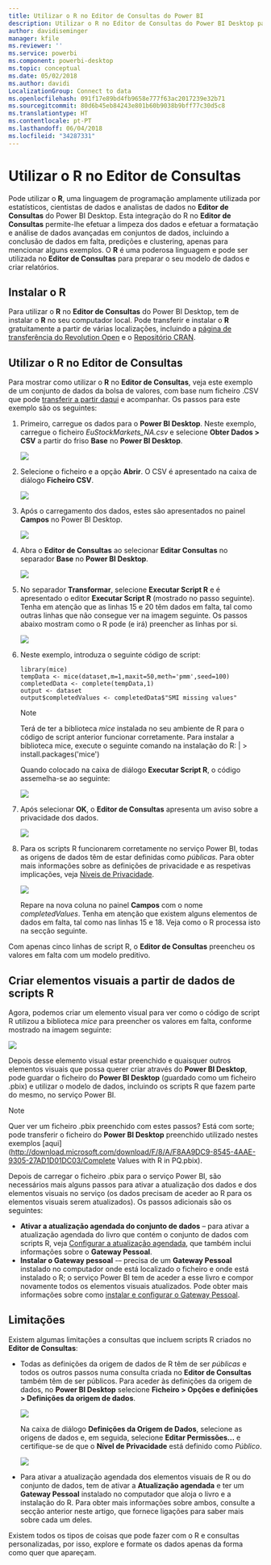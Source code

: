 ```yaml
---
title: Utilizar o R no Editor de Consultas do Power BI
description: Utilizar o R no Editor de Consultas do Power BI Desktop para análise avançada
author: davidiseminger
manager: kfile
ms.reviewer: ''
ms.service: powerbi
ms.component: powerbi-desktop
ms.topic: conceptual
ms.date: 05/02/2018
ms.author: davidi
LocalizationGroup: Connect to data
ms.openlocfilehash: 091f17e89bd4fb9658e777f63ac2017239e32b71
ms.sourcegitcommit: 80d6b45eb84243e801b60b9038b9bff77c30d5c8
ms.translationtype: HT
ms.contentlocale: pt-PT
ms.lasthandoff: 06/04/2018
ms.locfileid: "34287331"
---
```

# <a name="using-r-in-query-editor"></a>Utilizar o R no Editor de Consultas
Pode utilizar o **R**, uma linguagem de programação amplamente utilizada por estatísticos, cientistas de dados e analistas de dados no **Editor de Consultas** do Power BI Desktop. Esta integração do R no **Editor de Consultas** permite-lhe efetuar a limpeza dos dados e efetuar a formatação e análise de dados avançadas em conjuntos de dados, incluindo a conclusão de dados em falta, predições e clustering, apenas para mencionar alguns exemplos. O **R** é uma poderosa linguagem e pode ser utilizada no **Editor de Consultas** para preparar o seu modelo de dados e criar relatórios.

## <a name="installing-r"></a>Instalar o R
Para utilizar o **R** no **Editor de Consultas** do Power BI Desktop, tem de instalar o **R** no seu computador local. Pode transferir e instalar o **R** gratuitamente a partir de várias localizações, incluindo a [página de transferência do Revolution Open](https://mran.revolutionanalytics.com/download/) e o [Repositório CRAN](https://cran.r-project.org/bin/windows/base/).

## <a name="using-r-in-query-editor"></a>Utilizar o R no Editor de Consultas
Para mostrar como utilizar o **R** no **Editor de Consultas**, veja este exemplo de um conjunto de dados da bolsa de valores, com base num ficheiro .CSV que pode [transferir a partir daqui](http://download.microsoft.com/download/F/8/A/F8AA9DC9-8545-4AAE-9305-27AD1D01DC03/EuStockMarkets_NA.csv) e acompanhar. Os passos para este exemplo são os seguintes:

1. Primeiro, carregue os dados para o **Power BI Desktop**. Neste exemplo, carregue o ficheiro *EuStockMarkets_NA.csv* e selecione **Obter Dados > CSV** a partir do friso **Base** no **Power BI Desktop**.
   
   ![](media/desktop-r-in-query-editor/r-in-query-editor_1.png)
2. Selecione o ficheiro e a opção **Abrir**. O CSV é apresentado na caixa de diálogo **Ficheiro CSV**.
   
   ![](media/desktop-r-in-query-editor/r-in-query-editor_2.png)
3. Após o carregamento dos dados, estes são apresentados no painel **Campos** no Power BI Desktop.
   
   ![](media/desktop-r-in-query-editor/r-in-query-editor_3.png)
4. Abra o **Editor de Consultas** ao selecionar **Editar Consultas** no separador **Base** no **Power BI Desktop**.
   
   ![](media/desktop-r-in-query-editor/r-in-query-editor_4.png)
5. No separador **Transformar**, selecione **Executar Script R** e é apresentado o editor **Executar Script R** (mostrado no passo seguinte). Tenha em atenção que as linhas 15 e 20 têm dados em falta, tal como outras linhas que não consegue ver na imagem seguinte. Os passos abaixo mostram como o R pode (e irá) preencher as linhas por si.
   
   ![](media/desktop-r-in-query-editor/r-in-query-editor_5d.png)
6. Neste exemplo, introduza o seguinte código de script:
   
       library(mice)
       tempData <- mice(dataset,m=1,maxit=50,meth='pmm',seed=100)
       completedData <- complete(tempData,1)
       output <- dataset
       output$completedValues <- completedData$"SMI missing values"
   
   > [!NOTE]
   > Terá de ter a biblioteca *mice* instalada no seu ambiente de R para o código de script anterior funcionar corretamente. Para instalar a biblioteca mice, execute o seguinte comando na instalação do R: |      > install.packages('mice')
   > 
   > 
   
   Quando colocado na caixa de diálogo **Executar Script R**, o código assemelha-se ao seguinte:
   
   ![](media/desktop-r-in-query-editor/r-in-query-editor_5b.png)
7. Após selecionar **OK**, o **Editor de Consultas** apresenta um aviso sobre a privacidade dos dados.
   
   ![](media/desktop-r-in-query-editor/r-in-query-editor_6.png)
8. Para os scripts R funcionarem corretamente no serviço Power BI, todas as origens de dados têm de estar definidas como *públicas*. Para obter mais informações sobre as definições de privacidade e as respetivas implicações, veja [Níveis de Privacidade](desktop-privacy-levels.md).
   
   ![](media/desktop-r-in-query-editor/r-in-query-editor_7.png)
   
   Repare na nova coluna no painel **Campos** com o nome *completedValues*. Tenha em atenção que existem alguns elementos de dados em falta, tal como nas linhas 15 e 18. Veja como o R processa isto na secção seguinte.
   

Com apenas cinco linhas de script R, o **Editor de Consultas** preencheu os valores em falta com um modelo preditivo.

## <a name="creating-visuals-from-r-script-data"></a>Criar elementos visuais a partir de dados de scripts R
Agora, podemos criar um elemento visual para ver como o código de script R utilizou a biblioteca *mice* para preencher os valores em falta, conforme mostrado na imagem seguinte:

![](media/desktop-r-in-query-editor/r-in-query-editor_8a.png)

Depois desse elemento visual estar preenchido e quaisquer outros elementos visuais que possa querer criar através do **Power BI Desktop**, pode guardar o ficheiro do **Power BI Desktop** (guardado como um ficheiro .pbix) e utilizar o modelo de dados, incluindo os scripts R que fazem parte do mesmo, no serviço Power BI.

> [!NOTE]
> Quer ver um ficheiro .pbix preenchido com estes passos? Está com sorte; pode transferir o ficheiro do **Power BI Desktop** preenchido utilizado nestes exemplos [aqui](http://download.microsoft.com/download/F/8/A/F8AA9DC9-8545-4AAE-9305-27AD1D01DC03/Complete Values with R in PQ.pbix).
> 
> 

Depois de carregar o ficheiro .pbix para o serviço Power BI, são necessários mais alguns passos para ativar a atualização dos dados e dos elementos visuais no serviço (os dados precisam de aceder ao R para os elementos visuais serem atualizados). Os passos adicionais são os seguintes:

* **Ativar a atualização agendada do conjunto de dados** – para ativar a atualização agendada do livro que contém o conjunto de dados com scripts R, veja [Configurar a atualização agendada](refresh-scheduled-refresh.md), que também inclui informações sobre o **Gateway Pessoal**.
* **Instalar o Gateway pessoal** -– precisa de um **Gateway Pessoal** instalado no computador onde está localizado o ficheiro e onde está instalado o R; o serviço Power BI tem de aceder a esse livro e compor novamente todos os elementos visuais atualizados. Pode obter mais informações sobre como [instalar e configurar o Gateway Pessoal](personal-gateway.md).

## <a name="limitations"></a>Limitações
Existem algumas limitações a consultas que incluem scripts R criados no **Editor de Consultas**:

* Todas as definições da origem de dados de R têm de ser *públicas* e todos os outros passos numa consulta criada no **Editor de Consultas** também têm de ser públicos. Para aceder às definições da origem de dados, no **Power BI Desktop** selecione **Ficheiro > Opções e definições > Definições da origem de dados**.
  
  ![](media/desktop-r-in-query-editor/r-in-query-editor_9.png)
  
  Na caixa de diálogo **Definições da Origem de Dados**, selecione as origens de dados e, em seguida, selecione **Editar Permissões...** e certifique-se de que o **Nível de Privacidade** está definido como *Público*.
  
  ![](media/desktop-r-in-query-editor/r-in-query-editor_10.png)    
* Para ativar a atualização agendada dos elementos visuais de R ou do conjunto de dados, tem de ativar a **Atualização agendada** e ter um **Gateway Pessoal** instalado no computador que aloja o livro e a instalação do R. Para obter mais informações sobre ambos, consulte a secção anterior neste artigo, que fornece ligações para saber mais sobre cada um deles.

Existem todos os tipos de coisas que pode fazer com o R e consultas personalizadas, por isso, explore e formate os dados apenas da forma como quer que apareçam.

